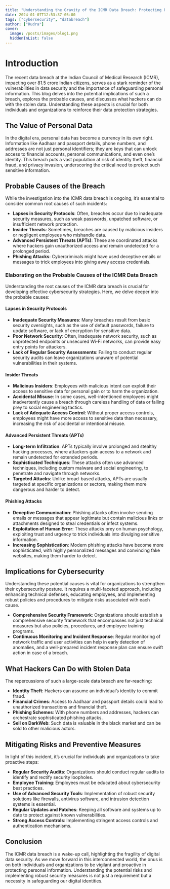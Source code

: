```yaml
---
title: "Understanding the Gravity of the ICMR Data Breach: Protecting Personal Information in the Digital Age"
date: 2024-01-07T12:53:37-05:00
tags: ["cybersecurity", "databreach"]
author: ["Rudra"]
cover:
  image: /posts/images/blog1.png
  hiddenInList: false
---
```

# Introduction
The recent data breach at the Indian Council of Medical Research (ICMR), impacting over 81.5 crore Indian citizens, serves as a stark reminder of the vulnerabilities in data security and the importance of safeguarding personal information. This blog delves into the potential implications of such a breach, explores the probable causes, and discusses what hackers can do with the stolen data. Understanding these aspects is crucial for both individuals and organizations to reinforce their data protection strategies.

## The Value of Personal Data
In the digital era, personal data has become a currency in its own right. Information like Aadhaar and passport details, phone numbers, and addresses are not just personal identifiers; they are keys that can unlock access to financial accounts, personal communications, and even one’s identity. This breach puts a vast population at risk of identity theft, financial fraud, and privacy invasion, underscoring the critical need to protect such sensitive information.

## Probable Causes of the Breach
While the investigation into the ICMR data breach is ongoing, it’s essential to consider common root causes of such incidents:

- **Lapses in Security Protocols**: Often, breaches occur due to inadequate security measures, such as weak passwords, unpatched software, or insufficient network protection.
- **Insider Threats**: Sometimes, breaches are caused by malicious insiders or negligent employees who mishandle data.
- **Advanced Persistent Threats (APTs)**: These are coordinated attacks where hackers gain unauthorized access and remain undetected for a prolonged period.
- **Phishing Attacks**: Cybercriminals might have used deceptive emails or messages to trick employees into giving away access credentials.

### Elaborating on the Probable Causes of the ICMR Data Breach
Understanding the root causes of the ICMR data breach is crucial for developing effective cybersecurity strategies. Here, we delve deeper into the probable causes:

#### Lapses in Security Protocols
- **Inadequate Security Measures**: Many breaches result from basic security oversights, such as the use of default passwords, failure to update software, or lack of encryption for sensitive data.
- **Poor Network Security**: Often, inadequate network security, such as unprotected endpoints or unsecured Wi-Fi networks, can provide easy entry points for attackers.
- **Lack of Regular Security Assessments**: Failing to conduct regular security audits can leave organizations unaware of potential vulnerabilities in their systems.

#### Insider Threats
- **Malicious Insiders**: Employees with malicious intent can exploit their access to sensitive data for personal gain or to harm the organization.
- **Accidental Misuse**: In some cases, well-intentioned employees might inadvertently cause a breach through careless handling of data or falling prey to social engineering tactics.
- **Lack of Adequate Access Control**: Without proper access controls, employees might have more access to sensitive data than necessary, increasing the risk of accidental or intentional misuse.

#### Advanced Persistent Threats (APTs)
- **Long-term Infiltration**: APTs typically involve prolonged and stealthy hacking processes, where attackers gain access to a network and remain undetected for extended periods.
- **Sophisticated Techniques**: These attacks often use advanced techniques, including custom malware and social engineering, to penetrate and navigate through networks.
- **Targeted Attacks**: Unlike broad-based attacks, APTs are usually targeted at specific organizations or sectors, making them more dangerous and harder to detect.

#### Phishing Attacks
- **Deceptive Communication**: Phishing attacks often involve sending emails or messages that appear legitimate but contain malicious links or attachments designed to steal credentials or infect systems.
- **Exploitation of Human Error**: These attacks prey on human psychology, exploiting trust and urgency to trick individuals into divulging sensitive information.
- **Increasing Sophistication**: Modern phishing attacks have become more sophisticated, with highly personalized messages and convincing fake websites, making them harder to detect.

## Implications for Cybersecurity
Understanding these potential causes is vital for organizations to strengthen their cybersecurity posture. It requires a multi-faceted approach, including enhancing technical defenses, educating employees, and implementing robust policies and procedures to mitigate risks associated with each cause.

- **Comprehensive Security Framework**: Organizations should establish a comprehensive security framework that encompasses not just technical measures but also policies, procedures, and employee training programs.
- **Continuous Monitoring and Incident Response**: Regular monitoring of network traffic and user activities can help in early detection of anomalies, and a well-prepared incident response plan can ensure swift action in case of a breach.

## What Hackers Can Do with Stolen Data
The repercussions of such a large-scale data breach are far-reaching:

- **Identity Theft**: Hackers can assume an individual’s identity to commit fraud.
- **Financial Crimes**: Access to Aadhaar and passport details could lead to unauthorized transactions and financial theft.
- **Phishing Schemes**: With phone numbers and addresses, hackers can orchestrate sophisticated phishing attacks.
- **Sell on DarkWeb**: Such data is valuable in the black market and can be sold to other malicious actors.

## Mitigating Risks and Preventive Measures
In light of this incident, it’s crucial for individuals and organizations to take proactive steps:

- **Regular Security Audits**: Organizations should conduct regular audits to identify and rectify security loopholes.
- **Employee Training**: Employees must be educated about cybersecurity best practices.
- **Use of Advanced Security Tools**: Implementation of robust security solutions like firewalls, antivirus software, and intrusion detection systems is essential.
- **Regular Updates and Patches**: Keeping all software and systems up to date to protect against known vulnerabilities.
- **Strong Access Controls**: Implementing stringent access controls and authentication mechanisms.

## Conclusion
The ICMR data breach is a wake-up call, highlighting the fragility of digital data security. As we move forward in this interconnected world, the onus is on both individuals and organizations to be vigilant and proactive in protecting personal information. Understanding the potential risks and implementing robust security measures is not just a requirement but a necessity in safeguarding our digital identities.
